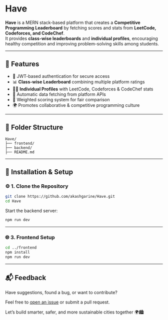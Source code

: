 #  Have  

**Have** is a MERN stack-based platform that creates a **Competitive Programming Leaderboard** by fetching scores and stats from **LeetCode, Codeforces, and CodeChef**.  
It provides **class-wise leaderboards** and **individual profiles**, encouraging healthy competition and improving problem-solving skills among students.  

---

## 🌟 Features  

- 🔐 JWT-based authentication for secure access  
- 📊 **Class-wise Leaderboard** combining multiple platform ratings  
- 🧑‍💻 **Individual Profiles** with LeetCode, Codeforces & CodeChef stats  
- 🔄 Automatic data fetching from platform APIs  
- 🎯 Weighted scoring system for fair comparison  
- 🌍 Promotes collaborative & competitive programming culture  

---

## 📁 Folder Structure  
```
Have/
├── frontend/ 
├── backend/
├── README.md
```

---

## 🧪 Installation & Setup  

### ⚙️ 1. Clone the Repository  

```bash
git clone https://github.com/akashgarine/Have.git
cd Have
```
Start the backend server:

```bash
npm run dev
```

---
### 🌐 3. Frontend Setup

```bash
cd ../frontend
npm install
npm run dev
```
---
## 📬 Feedback

Have suggestions, found a bug, or want to contribute?

Feel free to [open an issue](https://github.com/akashsiripuram/CivicSphere/issues) or submit a pull request.

Let’s build smarter, safer, and more sustainable cities together 🌍🏙️

